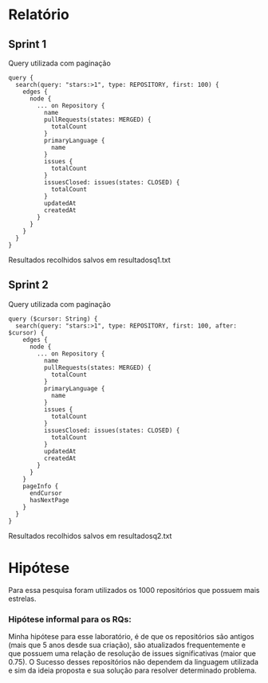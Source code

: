 # Relatório

## Sprint 1 
Query utilizada com paginação

    query {
      search(query: "stars:>1", type: REPOSITORY, first: 100) {
        edges {
          node {
            ... on Repository {
              name
              pullRequests(states: MERGED) {
                totalCount
              }
              primaryLanguage {
                name
              }
              issues {
                totalCount
              }
              issuesClosed: issues(states: CLOSED) {
                totalCount
              }
              updatedAt
              createdAt
            }
          }
        }
      }
    }


Resultados recolhidos salvos em  resultadosq1.txt 
## Sprint 2 

Query utilizada com paginação

    query ($cursor: String) {
      search(query: "stars:>1", type: REPOSITORY, first: 100, after: $cursor) {
        edges {
          node {
            ... on Repository {
              name
              pullRequests(states: MERGED) {
                totalCount
              }
              primaryLanguage {
                name
              }
              issues {
                totalCount
              }
              issuesClosed: issues(states: CLOSED) {
                totalCount
              }
              updatedAt
              createdAt
            }
          }
        }
        pageInfo {
          endCursor
          hasNextPage
        }
      }
    }

Resultados recolhidos salvos em  resultadosq2.txt  

# Hipótese
Para essa pesquisa foram utilizados os 1000 repositórios que possuem mais estrelas.

### Hipótese informal para os RQs:
Minha hipótese para esse laboratório, é de que os repositórios são antigos (mais que 5 anos desde sua criação), são atualizados frequentemente e que possuem uma relação de resolução de issues significativas (maior que 0.75). O Sucesso desses repositórios não dependem da linguagem utilizada e sim da ideia proposta e sua solução para resolver determinado problema.


